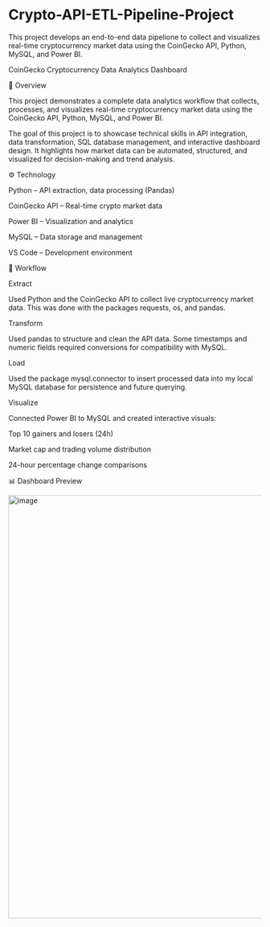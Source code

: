# Crypto-API-ETL-Pipeline-Project
This project develops an end-to-end data pipelione to collect and visualizes real-time cryptocurrency market data using the CoinGecko API, Python, MySQL, and Power BI.

CoinGecko Cryptocurrency Data Analytics Dashboard

📘 Overview

This project demonstrates a complete data analytics workflow that collects, processes, and visualizes real-time cryptocurrency market data using the CoinGecko API, Python, MySQL, and Power BI.

The goal of this project is to showcase technical skills in API integration, data transformation, SQL database management, and interactive dashboard design. It highlights how market data can be automated, structured, and visualized for decision-making and trend analysis.

⚙️ Technology

Python – API extraction, data processing (Pandas)

CoinGecko API – Real-time crypto market data

Power BI – Visualization and analytics

MySQL – Data storage and management

VS Code – Development environment

🧠 Workflow

Extract

Used Python and the CoinGecko API to collect live cryptocurrency market data. This was done with the packages requests, os, and pandas.

Transform

Used pandas to structure and clean the API data. Some timestamps and numeric fields required conversions for compatibility with MySQL.

Load

Used the package mysql.connector to insert processed data into my local MySQL database for persistence and future querying.

Visualize

Connected Power BI to MySQL and created interactive visuals:

Top 10 gainers and losers (24h)

Market cap and trading volume distribution

24-hour percentage change comparisons

📊 Dashboard Preview

<img width="1518" height="843" alt="image" src="https://github.com/user-attachments/assets/b3e808f5-d5c9-4c31-b2bb-8ae7460d9680" />


